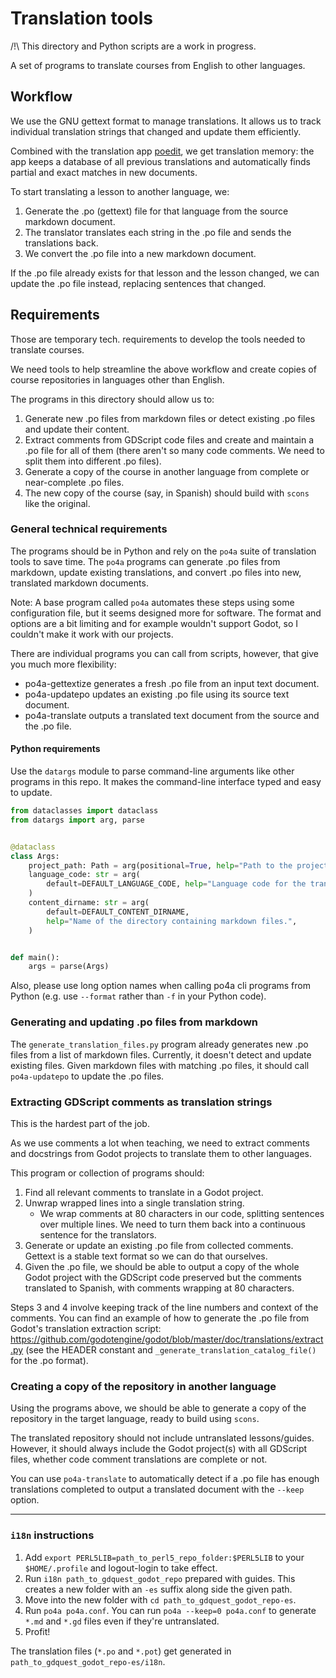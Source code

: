 # Translation tools

/!\ This directory and Python scripts are a work in progress.

A set of programs to translate courses from English to other languages.

## Workflow

We use the GNU gettext format to manage translations. It allows us to track individual translation strings that changed and update them efficiently.

Combined with the translation app [poedit](https://poedit.net/), we get translation memory: the app keeps a database of all previous translations and automatically finds partial and exact matches in new documents.

To start translating a lesson to another language, we:

1. Generate the .po (gettext) file for that language from the source markdown document.
2. The translator translates each string in the .po file and sends the translations back.
3. We convert the .po file into a new markdown document.

If the .po file already exists for that lesson and the lesson changed, we can update the .po file instead, replacing sentences that changed.

## Requirements

Those are temporary tech. requirements to develop the tools needed to translate courses.

We need tools to help streamline the above workflow and create copies of course repositories in languages other than English.

The programs in this directory should allow us to:

1. Generate new .po files from markdown files or detect existing .po files and update their content.
2. Extract comments from GDScript code files and create and maintain a .po file for all of them (there aren't so many code comments. We need to split them into different .po files).
3. Generate a copy of the course in another language from complete or near-complete .po files.
4. The new copy of the course (say, in Spanish) should build with `scons` like the original.

### General technical requirements

The programs should be in Python and rely on the `po4a` suite of translation tools to save time. The `po4a` programs can generate .po files from markdown, update existing translations, and convert .po files into new, translated markdown documents.

Note: A base program called `po4a` automates these steps using some configuration file, but it seems designed more for software. The format and options are a bit limiting and for example wouldn't support Godot, so I couldn't make it work with our projects.

There are individual programs you can call from scripts, however, that give you much more flexibility:

- po4a-gettextize generates a fresh .po file from an input text document.
- po4a-updatepo updates an existing .po file using its source text document.
- po4a-translate outputs a translated text document from the source and the .po file.

#### Python requirements

Use the `datargs` module to parse command-line arguments like other programs in this repo. It makes the command-line interface typed and easy to update.

``` python
from dataclasses import dataclass
from datargs import arg, parse


@dataclass
class Args:
    project_path: Path = arg(positional=True, help="Path to the project's repository.")
    language_code: str = arg(
        default=DEFAULT_LANGUAGE_CODE, help="Language code for the translation files."
    )
    content_dirname: str = arg(
        default=DEFAULT_CONTENT_DIRNAME,
        help="Name of the directory containing markdown files.",
    )


def main():
    args = parse(Args)
```

Also, please use long option names when calling po4a cli programs from Python (e.g. use `--format` rather than `-f` in your Python code).

### Generating and updating .po files from markdown

The `generate_translation_files.py` program already generates new .po files from a list of markdown files. Currently, it doesn't detect and update existing files. Given markdown files with matching .po files, it should call `po4a-updatepo` to update the .po files.

### Extracting GDScript comments as translation strings

This is the hardest part of the job.

As we use comments a lot when teaching, we need to extract comments and docstrings from Godot projects to translate them to other languages.

This program or collection of programs should:

1. Find all relevant comments to translate in a Godot project.
2. Unwrap wrapped lines into a single translation string.
   - We wrap comments at 80 characters in our code, splitting sentences over multiple lines. We need to turn them back into a continuous sentence for the translators.
3. Generate or update an existing .po file from collected comments. Gettext is a stable text format so we can do that ourselves.
4. Given the .po file, we should be able to output a copy of the whole Godot project with the GDScript code preserved but the comments translated to Spanish, with comments wrapping at 80 characters.

Steps 3 and 4 involve keeping track of the line numbers and context of the comments. You can find an example of how to generate the .po file from Godot's translation extraction script: https://github.com/godotengine/godot/blob/master/doc/translations/extract.py (see the HEADER constant and `_generate_translation_catalog_file()` for the .po format).

### Creating a copy of the repository in another language

Using the programs above, we should be able to generate a copy of the repository in the target language, ready to build using `scons`.

The translated repository should not include untranslated lessons/guides. However, it should always include the Godot project(s) with all GDScript files, whether code comment translations are complete or not.

You can use `po4a-translate` to automatically detect if a .po file has enough translations completed to output a translated document with the `--keep` option.

---

### `i18n` instructions

1. Add `export PERL5LIB=path_to_perl5_repo_folder:$PERL5LIB` to your `$HOME/.profile` and logout-login to take effect.
2. Run `i18n path_to_gdquest_godot_repo` prepared with guides. This creates a new folder with an `-es` suffix along side the given path.
3. Move into the new folder with `cd path_to_gdquest_godot_repo-es`.
4. Run `po4a po4a.conf`. You can run `po4a --keep=0 po4a.conf` to generate `*.md` and `*.gd` files even if they're untranslated.
5. Profit!

The translation files (`*.po` and `*.pot`) get generated in `path_to_gdquest_godot_repo-es/i18n`.
